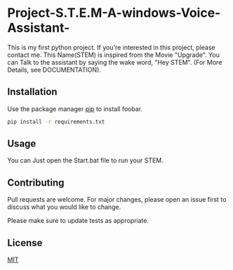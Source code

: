 # Project-S.T.E.M-A-windows-Voice-Assistant-
This is my first python project. If you're interested in this project, please contact me. 
This Name(STEM) is inspired from the Movie "Upgrade". 
You can Talk to the assistant by saying the wake word, "Hey STEM".
(For More Details, see DOCUMENTATION).

## Installation

Use the package manager [pip](https://pip.pypa.io/en/stable/) to install foobar.

```bash
pip install -r requirements.txt
```

## Usage
You can Just open the Start.bat file to run your STEM.



## Contributing
Pull requests are welcome. For major changes, please open an issue first to discuss what you would like to change.

Please make sure to update tests as appropriate.

## License
[MIT](https://choosealicense.com/licenses/mit/)
